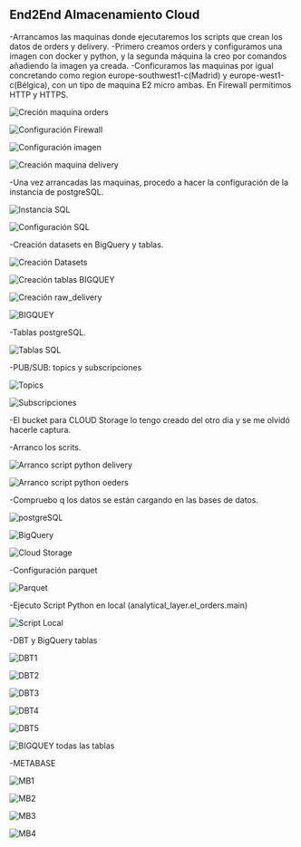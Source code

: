 ## End2End Almacenamiento Cloud


 -Arrancamos las maquinas donde ejecutaremos los scripts que crean los datos de orders y delivery. 
 -Primero creamos orders y configuramos una imagen con docker y python, y la segunda máquina la creo por comandos añadiendo la imagen ya creada.
 -Conficuramos las maquinas por igual concretando como region europe-southwest1-c(Madrid) y europe-west1-c(Bélgica), con un tipo de maquina E2 micro ambas. En Firewall permitimos HTTP y HTTPS.

![Creción maquina orders](images/capt1.png)

![Configuración Firewall](images/capt2.png)

![Configuración imagen](images/capt3.png)

![Creación maquina delivery](images/capt4.png)


-Una vez arrancadas las maquinas, procedo a hacer la configuración de la instancia de postgreSQL.

![Instancia SQL](images/capt5.png)

![Configuración SQL](images/capt6.png)


-Creación datasets en BigQuery y tablas.

![Creación Datasets](images/capt7.png)

![Creación tablas BIGQUEY](images/capt8.png)

![Creación raw_delivery](images/capt9.png)

![BIGQUEY](images/capt10.png)


-Tablas postgreSQL.

![Tablas SQL](images/capt11.png)


-PUB/SUB: topics y subscripciones

![Topics](images/capt12.png)

![Subscripciones](images/capt13.png)


-El bucket para CLOUD Storage lo tengo creado del otro dia y se me olvidó hacerle captura.


-Arranco los scrits.

![Arranco script python delivery](images/captdelivery14.png)

![Arranco script python oeders](images/capt15.png)


-Compruebo q los datos se están cargando en las bases de datos.

![postgreSQL](images/capt16.png)

![BigQuery](images/capt17.png)

![Cloud Storage](images/capt18.png)

-Configuración parquet

![Parquet](images/capt19.png)


-Ejecuto Script Python en local (analytical_layer.el_orders.main)

![Script Local](images/capt20.png)


-DBT y BigQuery tablas

![DBT1](images/capt21.png)

![DBT2](images/capt22.png)

![DBT3](images/capt23.png)

![DBT4](images/capt24.png)

![DBT5](images/capt25.png)

![BIGQUEY todas las tablas](images/capt26.png)


-METABASE

![MB1](images/capt27.png)

![MB2](images/capt28.png)

![MB3](images/capt29.png)

![MB4](images/capt30.png)